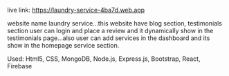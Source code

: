 live link: https://laundry-service-4ba7d.web.app

website name laundry service...this website have blog section, testimonials section user can login and place a review and it dynamically show in the testimonials page...also user can add services in the dashboard and its show in the homepage service section.

Used: Html5, CSS, MongoDB, Node.js, Express.js, Bootstrap, React, Firebase

